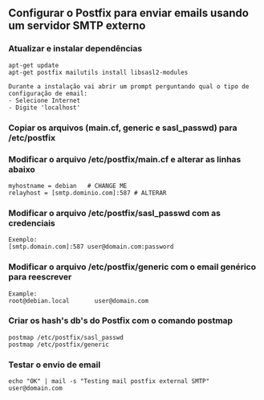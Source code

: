 ## Configurar o Postfix para enviar emails usando um servidor SMTP externo


### Atualizar e instalar dependências

```
apt-get update
apt-get postfix mailutils install libsasl2-modules

Durante a instalação vai abrir um prompt perguntando qual o tipo de configuração de email:
- Selecione Internet
- Digite 'localhost'
```
### Copiar os arquivos (main.cf, generic e sasl_passwd) para /etc/postfix

### Modificar o arquivo /etc/postfix/main.cf e alterar as linhas abaixo
```
myhostname = debian   # CHANGE ME
relayhost = [smtp.dominio.com]:587 # ALTERAR
```

### Modificar o arquivo /etc/postfix/sasl_passwd com as credenciais
```
Exemplo:
[smtp.domain.com]:587 user@domain.com:password
```

### Modificar o arquivo /etc/postfix/generic com o email genérico para reescrever
```
Example:
root@debian.local       user@domain.com
```

### Criar os hash's db's do Postfix com o comando postmap
```
postmap /etc/postfix/sasl_passwd
postmap /etc/postfix/generic
```

### Testar o envio de email
```
echo "OK" | mail -s "Testing mail postfix external SMTP" user@domain.com
```
